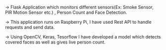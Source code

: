 -> Flask Application which monitors different sensors(Ex: Smoke Sensor, PIR
Motion Sensor etc.) , Person Count and Face Detection.

-> This application runs on Raspberry Pi, I have used Rest API to handle
requests and send data.

-> Using OpenCV, Keras, Tesorflow I have developed a model which detects covered
faces as well as gives live person count.

